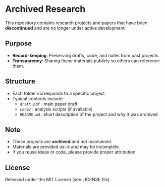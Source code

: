 # Archived Research

This repository contains research projects and papers that have been **discontinued** and are no longer under active development.  

## Purpose
- **Record-keeping**: Preserving drafts, code, and notes from past projects.  
- **Transparency**: Sharing these materials publicly so others can reference them.  

## Structure
- Each folder corresponds to a specific project.  
- Typical contents include:
  - `draft.pdf` : main paper draft  
  - `code/` : analysis scripts (if available)  
  - `README.md` : short description of the project and why it was archived  

## Note
- These projects are **archived** and not maintained.  
- Materials are provided *as-is* and may be incomplete.  
- If you reuse ideas or code, please provide proper attribution.  

## License
Released under the MIT License (see LICENSE file).

